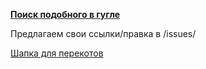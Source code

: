 ****[Поиск подобного в гугле](https://www.google.ru/?q=site:2ch.hk "Паков тред")****

Предлагаем свои ссылки/правка в /issues/ 

[Шапка для перекотов](https://raw.githubusercontent.com/Autism-Corporation/Cheburnet-information-for-Anon-from-Anon/master/%D0%9E%D0%9F%20%D0%A8%D0%90%D0%9F%D0%9A%D0%90 )